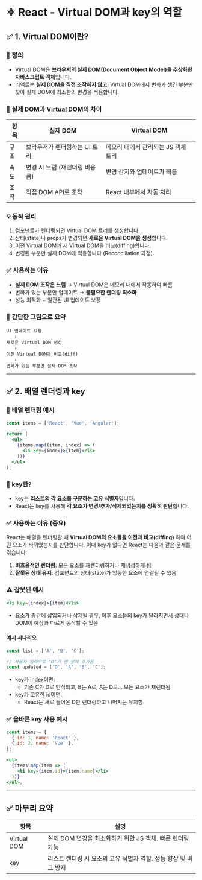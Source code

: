 # ⚛️ React - Virtual DOM과 key의 역할

## ✅ 1. Virtual DOM이란?

### 📌 정의

- Virtual DOM은 **브라우저의 실제 DOM(Document Object Model)을 추상화한 자바스크립트 객체**입니다.
- 리액트는 **실제 DOM을 직접 조작하지 않고**, Virtual DOM에서 변화가 생긴 부분만 찾아 실제 DOM에 최소한의 변경을 적용합니다.

### 🧱 실제 DOM과 Virtual DOM의 차이

| 항목 | 실제 DOM                        | Virtual DOM                         |
| ---- | ------------------------------- | ----------------------------------- |
| 구조 | 브라우저가 렌더링하는 UI 트리   | 메모리 내에서 관리되는 JS 객체 트리 |
| 속도 | 변경 시 느림 (재렌더링 비용 큼) | 변경 감지와 업데이트가 빠름         |
| 조작 | 직접 DOM API로 조작             | React 내부에서 자동 처리            |

### 💡 동작 원리

1. 컴포넌트가 렌더링되면 Virtual DOM 트리를 생성합니다.
2. 상태(state)나 props가 변경되면 **새로운 Virtual DOM을 생성**합니다.
3. 이전 Virtual DOM과 새 Virtual DOM을 비교(diffing)합니다.
4. 변경된 부분만 실제 DOM에 적용합니다 (Reconciliation 과정).

### ✅ 사용하는 이유

- **실제 DOM 조작은 느림** → Virtual DOM은 메모리 내에서 작동하여 빠름
- 변화가 있는 부분만 업데이트 → **불필요한 렌더링 최소화**
- 성능 최적화 + 일관된 UI 업데이트 보장

### 📌 간단한 그림으로 요약

```
UI 업데이트 요청
   ↓
새로운 Virtual DOM 생성
   ↓
이전 Virtual DOM과 비교(diff)
   ↓
변화가 있는 부분만 실제 DOM 조작
```

---

## ✅ 2. 배열 렌더링과 key

### 📌 배열 렌더링 예시

```jsx
const items = ['React', 'Vue', 'Angular'];

return (
  <ul>
    {items.map((item, index) => (
      <li key={index}>{item}</li>
    ))}
  </ul>
);
```

### 📌 key란?

- key는 **리스트의 각 요소를 구분하는 고유 식별자**입니다.
- React는 key를 사용해 **각 요소가 변경/추가/삭제되었는지를 정확히 판단**합니다.

### ✅ 사용하는 이유 (중요)

React는 배열을 렌더링할 때 **Virtual DOM의 요소들을 이전과 비교(diffing)** 하여 어떤 요소가 바뀌었는지를 판단합니다. 이때 key가 없다면 React는 다음과 같은 문제를 겪습니다:

1. **비효율적인 렌더링**: 모든 요소를 재렌더링하거나 재생성하게 됨
2. **잘못된 상태 유지**: 컴포넌트의 상태(state)가 엉뚱한 요소에 연결될 수 있음

### ⚠️ 잘못된 예시

```jsx
<li key={index}>{item}</li>
```

- 요소가 중간에 삽입되거나 삭제될 경우, 이후 요소들의 key가 달라지면서 상태나 DOM이 예상과 다르게 동작할 수 있음

#### 예시 시나리오

```jsx
const list = ['A', 'B', 'C'];

// 사용자 입력으로 "D"가 맨 앞에 추가됨
const updated = ['D', 'A', 'B', 'C'];
```

- key가 index이면:
  - 기존 C가 D로 인식되고, B는 A로, A는 D로... 모든 요소가 재렌더됨
- key가 고유한 id이면:
  - React는 새로 들어온 D만 렌더링하고 나머지는 유지함

### ✅ 올바른 key 사용 예시

```jsx
const items = [
  { id: 1, name: 'React' },
  { id: 2, name: 'Vue' },
];

<ul>
  {items.map(item => (
    <li key={item.id}>{item.name}</li>
  ))}
</ul>;
```

---

## ✅ 마무리 요약

| 항목        | 설명                                                             |
| ----------- | ---------------------------------------------------------------- |
| Virtual DOM | 실제 DOM 변경을 최소화하기 위한 JS 객체. 빠른 렌더링 가능        |
| key         | 리스트 렌더링 시 요소의 고유 식별자 역할. 성능 향상 및 버그 방지 |
